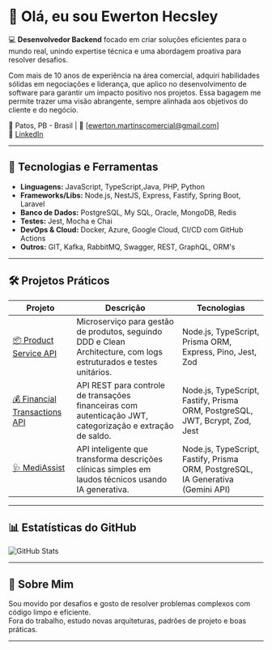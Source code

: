 # 👋 Olá, eu sou Ewerton Hecsley

💻 **Desenvolvedor Backend** focado em criar soluções eficientes para o mundo real, unindo expertise técnica e uma abordagem proativa para resolver desafios.

Com mais de 10 anos de experiência na área comercial, adquiri habilidades sólidas em negociações e liderança, que aplico no desenvolvimento de software para garantir um impacto positivo nos projetos. Essa bagagem me permite trazer uma visão abrangente, sempre alinhada aos objetivos do cliente e do negócio.

📍 Patos, PB - Brasil | 📧 [ewerton.martinscomercial@gmail.com]  
🔗 [LinkedIn](https://www.linkedin.com/in/ewerton-hecsley-8a613992/)

---

## 🚀 Tecnologias e Ferramentas
- **Linguagens:** JavaScript, TypeScript,Java, PHP, Python
- **Frameworks/Libs:** Node.js, NestJS, Express, Fastify, Spring Boot, Laravel  
- **Banco de Dados:** PostgreSQL, My SQL, Oracle, MongoDB, Redis  
- **Testes:** Jest, Mocha e Chai  
- **DevOps & Cloud:** Docker, Azure, Google Cloud, CI/CD com GitHub Actions  
- **Outros:** GIT, Kafka, RabbitMQ, Swagger, REST, GraphQL, ORM's

---

## 🛠 Projetos Práticos

| Projeto | Descrição | Tecnologias |
|---------|-----------|-------------|
| [📦 Product Service API](https://github.com/EwertonHecsley/node-projetc-sercive-rabbitmq) | Microserviço para gestão de produtos, seguindo DDD e Clean Architecture, com logs estruturados e testes unitários. | Node.js, TypeScript, Prisma ORM, Express, Pino, Jest, Zod |
| [💰 Financial Transactions API](https://github.com/EwertonHecsley/node-sistema-financial-transactions) | API REST para controle de transações financeiras com autenticação JWT, categorização e extração de saldo. | Node.js, TypeScript, Fastify, Prisma ORM, PostgreSQL, JWT, Bcrypt, Zod, Jest |
| [🩺 MediAssist](https://github.com/EwertonHecsley/node-api-medAssist) | API inteligente que transforma descrições clínicas simples em laudos técnicos usando IA generativa. | Node.js, TypeScript, Fastify, Prisma ORM, PostgreSQL, IA Generativa (Gemini API) |

---

## 📊 Estatísticas do GitHub
![GitHub Stats](https://github-readme-stats.vercel.app/api?username=EwertonHecsley&show_icons=true&theme=tokyonight)

---

## 🧠 Sobre Mim
Sou movido por desafios e gosto de resolver problemas complexos com código limpo e eficiente.  
Fora do trabalho, estudo novas arquiteturas, padrões de projeto e boas práticas.

---
